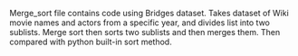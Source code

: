 Merge_sort file contains code using Bridges dataset. Takes dataset of Wiki movie names and actors from a specific year, and divides list into two sublists. Merge sort then sorts two sublists and then merges them. 
Then compared with python built-in sort method.
